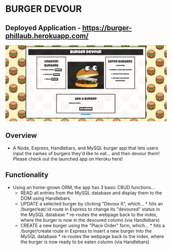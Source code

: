 # BURGER DEVOUR

## Deployed Application - https://burger-phillaub.herokuapp.com/

![Screenshot](./public/assets/img/burger_proj.png)

## Overview

* A Node, Express, Handlebars, and MySQL burger app that lets users input the names of burgers they'd like to eat... and then devour them! Please check out the launched app on Heroku here!

## Functionality

* Using an home-grown ORM, the app has 3 basic CRUD functions...
    * READ all entries from the MySQL database and display them to the DOM using Handlebars.
    * UPDATE a selected burger by clicking "Devour It", which... * hits an /burger/eat/:id route in Express to change its "devoured" status in the MySQL database * re-routes the webpage back to the index, where the burger is now in the devoured column (via Handlebars)
    * CREATE a new burger using the "Place Order" form, which... * hits a /burger/create route in Express to insert a new burger into the MySQL database * re-routes the webpage back to the index, where the burger is now ready to be eaten column (via Handlebars)

